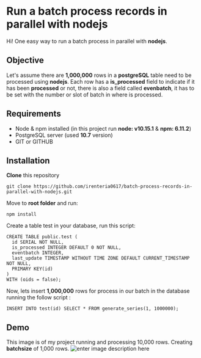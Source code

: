 # Run a batch process records in parallel with nodejs

Hi! One easy way to run a batch process in parallel with **nodejs**.

## Objective
Let's assume there are **1,000,000** rows in a **postgreSQL** table need to be processed using **nodejs**. 
Each row has a **is_processed** field to indicate if it has been **processed** or not, there is also a field called **evenbatch**, it has to be set with the number or slot of batch in where is processed.


## Requirements

 - Node & npm installed (in this project run **node: v10.15.1** & **npm: 6.11.2**)
 - PostgreSQL server (used **10.7** version)
 - GIT or GITHUB

## Installation

**Clone** this repository

    git clone https://github.com/irenteria0617/batch-process-records-in-parallel-with-nodejs.git

Move to **root folder** and run:

    npm install
Create a table test in your database, run this script:

    CREATE TABLE public.test (
      id SERIAL NOT NULL,
      is_processed INTEGER DEFAULT 0 NOT NULL,
      eventbatch INTEGER,
      last_update TIMESTAMP WITHOUT TIME ZONE DEFAULT CURRENT_TIMESTAMP NOT NULL,
      PRIMARY KEY(id)
    ) 
    WITH (oids = false);
Now, lets insert **1,000,000** rows for process in our batch in the database running the follow script :

    INSERT INTO test(id) SELECT * FROM generate_series(1, 1000000);

## Demo
This image is of my project running and processing 10,000 rows. Creating **batchsize** of 1,000 rows.
![enter image description here](https://res.cloudinary.com/dn5xwgf9p/image/upload/v1570209964/preview_github/previewbatchnodejs_ggvt4u.png)
